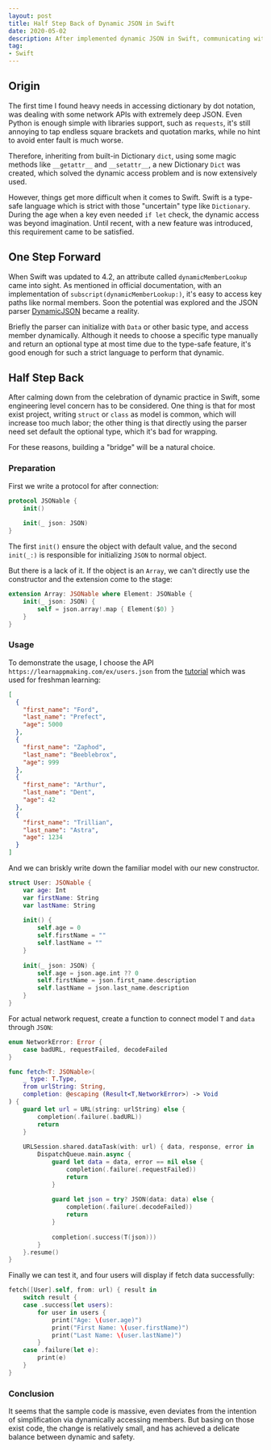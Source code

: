 ```yaml
---
layout: post
title: Half Step Back of Dynamic JSON in Swift
date: 2020-05-02
description: After implemented dynamic JSON in Swift, communicating with old school rapidly becomes the foremost, and half step back will be appropriate.
tag:
- Swift
---
```


## Origin

The first time I found heavy needs in accessing dictionary by dot notation, was dealing with some network APIs with extremely deep JSON. Even Python is enough simple with libraries support, such as `requests`, it's still annoying to tap endless square brackets and quotation marks, while no hint to avoid enter fault is much worse.

Therefore, inheriting from built-in Dictionary `dict`, using some magic methods like `__getattr__` and `__setattr__`, a new Dictionary `Dict` was created, which solved the dynamic access problem and is now extensively used.

However, things get more difficult when it comes to Swift. Swift is a type-safe language which is strict with those "uncertain" type like `Dictionary`. During the age when a key even needed `if let` check, the dynamic access was beyond imagination. Until recent, with a new feature was introduced, this requirement came to be satisfied.

## One Step Forward

When Swift was updated to 4.2, an attribute called `dynamicMemberLookup` came into sight. As mentioned in official documentation, with an implementation of `subscript(dynamicMemberLookup:)`, it's easy to access key paths like normal members. Soon the potential was explored and the JSON parser [DynamicJSON](https://github.com/saoudrizwan/DynamicJSON) became a reality.

Briefly the parser can initialize with `Data` or other basic type, and access member dynamically. Although it needs to choose a specific type manually and return an optional type at most time due to the type-safe feature, it's good enough for such a strict language to perform that dynamic.

## Half Step Back

After calming down from the celebration of dynamic practice in Swift, some engineering level concern has to be considered. One thing is that for most exist project, writing `struct` or `class` as model is common, which will increase too much labor; the other thing is that directly using the parser need set default the optional type, which it's bad for wrapping.

For these reasons, building a "bridge" will be a natural choice.

### Preparation

First we write a protocol for after connection:

```swift
protocol JSONable {
    init()
    
    init(_ json: JSON)
}
```

The first `init()` ensure the object with default value, and the second `init(_:)` is responsible for initializing `JSON` to normal object.

But there is a lack of it. If the object is an `Array`, we can't directly use the constructor and the extension come to the stage:

```swift
extension Array: JSONable where Element: JSONable {
    init(_ json: JSON) {
        self = json.array!.map { Element($0) }
    }
}
```

### Usage

To demonstrate the usage, I choose the API `https://learnappmaking.com/ex/users.json` from the [tutorial](https://learnappmaking.com/urlsession-swift-networking-how-to/) which was used for freshman learning:

```json
[
  {
    "first_name": "Ford",
    "last_name": "Prefect",
    "age": 5000
  },
  {
    "first_name": "Zaphod",
    "last_name": "Beeblebrox",
    "age": 999
  },
  {
    "first_name": "Arthur",
    "last_name": "Dent",
    "age": 42
  },
  {
    "first_name": "Trillian",
    "last_name": "Astra",
    "age": 1234
  }
]
```

And we can briskly write down the familiar model with our new constructor.

```swift
struct User: JSONable {
    var age: Int
    var firstName: String
    var lastName: String
    
    init() {
        self.age = 0
        self.firstName = ""
        self.lastName = ""
    }
    
    init(_ json: JSON) {
        self.age = json.age.int ?? 0
        self.firstName = json.first_name.description
        self.lastName = json.last_name.description
    }
}
```

For actual network request, create a function to connect model `T` and `data` through `JSON`: 

```swift
enum NetworkError: Error {
    case badURL, requestFailed, decodeFailed
}

func fetch<T: JSONable>(
    _ type: T.Type,
    from urlString: String,
    completion: @escaping (Result<T,NetworkError>) -> Void
) {
    guard let url = URL(string: urlString) else {
        completion(.failure(.badURL))
        return
    }
    
    URLSession.shared.dataTask(with: url) { data, response, error in
        DispatchQueue.main.async {
            guard let data = data, error == nil else {
                completion(.failure(.requestFailed))
                return
            }
            
            guard let json = try? JSON(data: data) else {
                completion(.failure(.decodeFailed))
                return
            }
            
            completion(.success(T(json)))
        }
    }.resume()
}
```

Finally we can test it, and four users will display if fetch data successfully:

```swift
fetch([User].self, from: url) { result in
    switch result {
    case .success(let users):
        for user in users {
            print("Age: \(user.age)")
            print("First Name: \(user.firstName)")
            print("Last Name: \(user.lastName)")
        }
    case .failure(let e):
        print(e)
    }
}
```

### Conclusion

It seems that the sample code is massive, even deviates from the intention of simplification via dynamically accessing members. But basing on those exist code, the change is relatively small, and has achieved a delicate balance between dynamic and safety.

